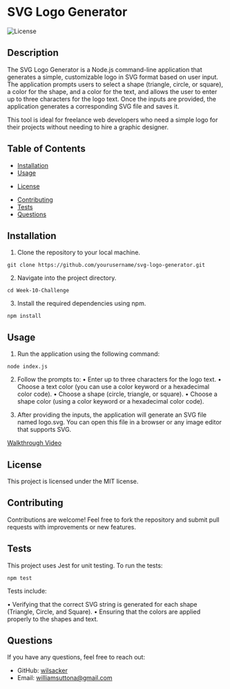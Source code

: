 # SVG Logo Generator

![License](https://img.shields.io/badge/License-MIT-blue.svg)

## Description

The SVG Logo Generator is a Node.js command-line application that generates a simple, customizable logo in SVG format based on user input. The application prompts users to select a shape (triangle, circle, or square), a color for the shape, and a color for the text, and allows the user to enter up to three characters for the logo text. Once the inputs are provided, the application generates a corresponding SVG file and saves it.

This tool is ideal for freelance web developers who need a simple logo for their projects without needing to hire a graphic designer.

## Table of Contents
- [Installation](#installation)
- [Usage](#usage)

* [License](#license)
  <!-- Include the license in the TOC -->
- [Contributing](#contributing)
- [Tests](#tests)
- [Questions](#questions)

## Installation

1. Clone the repository to your local machine.
```
git clone https://github.com/yourusername/svg-logo-generator.git
```

2.	Navigate into the project directory.
```
cd Week-10-Challenge
```

3.	Install the required dependencies using npm.
```
npm install
```

## Usage

1.	Run the application using the following command:
```
node index.js
```

2.	Follow the prompts to:
•	Enter up to three characters for the logo text.
•	Choose a text color (you can use a color keyword or a hexadecimal color code).
•	Choose a shape (circle, triangle, or square).
•	Choose a shape color (using a color keyword or a hexadecimal color code).

3.	After providing the inputs, the application will generate an SVG file named logo.svg. You can open this file in a browser or any image editor that supports SVG.

[Walkthrough Video](https://drive.google.com/file/d/1BCRyKgtdM8IsoXVN_wmJHnrh3eXnnulp/view?usp=sharing)

## License

This project is licensed under the MIT license.

## Contributing

Contributions are welcome! Feel free to fork the repository and submit pull requests with improvements or new features.

## Tests
This project uses Jest for unit testing. To run the tests:
```
npm test
```

Tests include:

•	Verifying that the correct SVG string is generated for each shape (Triangle, Circle, and Square).
•	Ensuring that the colors are applied properly to the shapes and text.

## Questions
If you have any questions, feel free to reach out:
- GitHub: [wilsacker](https://github.com/wilsacker)
- Email: williamsuttona@gmail.com
  